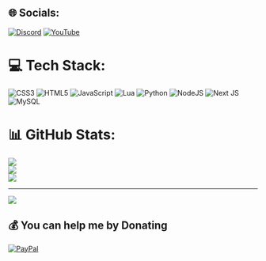 
## 🌐 Socials:
[![Discord](https://img.shields.io/badge/Discord-%237289DA.svg?logo=discord&logoColor=white)](https://discord.gg/ba7PuqXgBZ) [![YouTube](https://img.shields.io/badge/YouTube-%23FF0000.svg?logo=YouTube&logoColor=white)](https://youtube.com/@https://www.youtube.com/@hyperscriptss) 

# 💻 Tech Stack:
![CSS3](https://img.shields.io/badge/css3-%231572B6.svg?style=for-the-badge&logo=css3&logoColor=white) ![HTML5](https://img.shields.io/badge/html5-%23E34F26.svg?style=for-the-badge&logo=html5&logoColor=white) ![JavaScript](https://img.shields.io/badge/javascript-%23323330.svg?style=for-the-badge&logo=javascript&logoColor=%23F7DF1E) ![Lua](https://img.shields.io/badge/lua-%232C2D72.svg?style=for-the-badge&logo=lua&logoColor=white) ![Python](https://img.shields.io/badge/python-3670A0?style=for-the-badge&logo=python&logoColor=ffdd54) ![NodeJS](https://img.shields.io/badge/node.js-6DA55F?style=for-the-badge&logo=node.js&logoColor=white) ![Next JS](https://img.shields.io/badge/Next-black?style=for-the-badge&logo=next.js&logoColor=white) ![MySQL](https://img.shields.io/badge/mysql-4479A1.svg?style=for-the-badge&logo=mysql&logoColor=white)
# 📊 GitHub Stats:
![](https://github-readme-stats.vercel.app/api?username=hyperscripts0&theme=shadow_blue&hide_border=false&include_all_commits=false&count_private=false)<br/>
![](https://github-readme-streak-stats.herokuapp.com/?user=hyperscripts0&theme=shadow_blue&hide_border=false)<br/>
![](https://github-readme-stats.vercel.app/api/top-langs/?username=hyperscripts0&theme=shadow_blue&hide_border=false&include_all_commits=false&count_private=false&layout=compact)

---
[![](https://visitcount.itsvg.in/api?id=hyperscripts0&icon=4&color=3)](https://visitcount.itsvg.in)

  ## 💰 You can help me by Donating
  [![PayPal](https://img.shields.io/badge/PayPal-00457C?style=for-the-badge&logo=paypal&logoColor=white)](https://paypal.me/hyperscripts) 

  
<!-- Proudly created with GPRM ( https://gprm.itsvg.in ) -->
